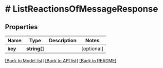 # # ListReactionsOfMessageResponse

## Properties

Name | Type | Description | Notes
------------ | ------------- | ------------- | -------------
**key** | **string[]** |  | [optional]

[[Back to Model list]](../../README.md#models) [[Back to API list]](../../README.md#endpoints) [[Back to README]](../../README.md)
